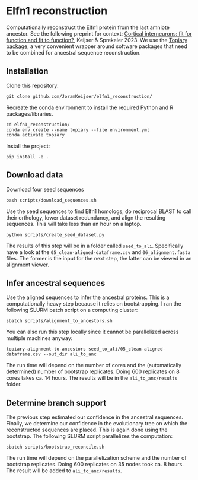 # Elfn1 reconstruction
Computationally reconstruct the Elfn1 protein from the last amniote ancestor. See the following preprint for context:
[Cortical interneurons: fit for function and fit to function?](https://doi.org/10.1101/2023.02.23.52967), Keijser & Sprekeler 2023. We use the [Topiary package](https://topiary-asr.readthedocs.io/), a very convenient wrapper around software packages that need to be combined for ancestral sequence reconstruction. 

## Installation

Clone this repository:
```
git clone github.com/JoramKeijser/elfn1_reconstruction/
```
Recreate the conda environment to install the required Python and R packages/libraries. 
```
cd elfn1_reconstruction/
conda env create --name topiary --file environment.yml
conda activate topiary
```
Install the project:
```
pip install -e .
```

## Download data
Download four seed sequences 
```
bash scripts/download_sequences.sh
```
Use the seed sequences to find Elfn1 homologs, do reciprocal BLAST to call their orthology, lower dataset redundancy, and align the resulting sequences. 
This will take less than an hour on a laptop.
```
python scripts/create_seed_dataset.py
```
The results of this step will be in a folder called `seed_to_ali`. Specifically have a look at the `05_clean-aligned-dataframe.csv` and `06_alignment.fasta` files. The former is the input for the next step, the latter can be viewed in an alignment viewer. 

## Infer ancestral sequences
Use the aligned sequences to infer the ancestral proteins. This is a computationally heavy step because it relies on bootstrapping. I ran the following SLURM batch script on a computing cluster: 
```
sbatch scripts/alignment_to_ancestors.sh 
```
You can also run this step locally since it cannot be parallelized across multiple machines anyway:
```
topiary-alignment-to-ancestors seed_to_ali/05_clean-aligned-dataframe.csv --out_dir ali_to_anc 
```
The run time will depend on the number of cores and the (automatically determined) number of bootstrap replicates. Doing 600 replicates on 8 cores takes ca. 14 hours. The results will be in the `ali_to_anc/results` folder. 

## Determine branch support
The previous step estimated our confidence in the ancestral sequences. Finally, we determine our confidence in the evolutionary tree on which the reconstructed sequences are placed. This is again done using the bootstrap. The following SLURM script parallelizes the computation:
```
sbatch scripts/bootstrap_reconcile.sh 
```
The run time will depend on the parallelization scheme and the number of bootstrap replicates. Doing 600 replicates on 35 nodes took ca. 8 hours. The result will be added to `ali_to_anc/results`. 



